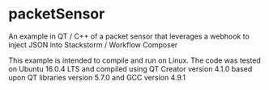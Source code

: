 # packetSensor
An example in QT / C++ of a packet sensor that leverages a webhook to inject JSON into Stackstorm / Workflow Composer

This example is intended to compile and run on Linux. The code was tested on Ubuntu 16.0.4 LTS and compiled using QT Creator version 4.1.0 based upon QT libraries version 5.7.0 and GCC version 4.9.1
